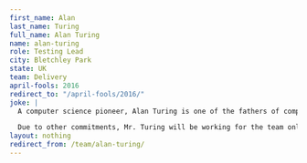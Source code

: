 ```yaml
---
first_name: Alan
last_name: Turing
full_name: Alan Turing
name: alan-turing
role: Testing Lead
city: Bletchley Park
state: UK
team: Delivery
april-fools: 2016
redirect_to: "/april-fools/2016/"
joke: |
  A computer science pioneer, Alan Turing is one of the fathers of computer science. He's on temporary detail to 18F from our friends in the U.K.'s Government Digital Service. Alan says of his current stint in government, "We can see only a short distance ahead, but we can see plenty there that needs to be done." We're excited to have him join us for this short engagement, in which he'll be focusing on improving our testing practices.

  Due to other commitments, Mr. Turing will be working for the team only on April 1st. If you'd like to join Alan (and not just for April 1) you can <a href="https://pages.18f.gov/joining-18f/">see all of our openings and learn more about working at 18F</a>.)
layout: nothing
redirect_from: /team/alan-turing/
---
```

